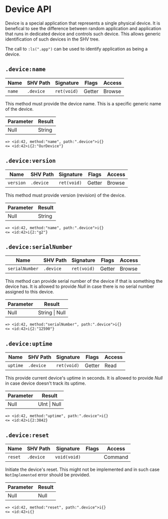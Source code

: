 # Device API

Device is a special application that represents a single physical device. It is
benefical to see the difference between random application and application that
runs in dedicated device and controls such device. This allows generic
identification of such devices in the SHV tree.

The call to `:ls(".app")` can be used to identify application as being a
device.

## `.device:name`

| Name   | SHV Path      | Signature   | Flags  | Access |
|--------|---------------|-------------|--------|--------|
| `name` | `.device`     | `ret(void)` | Getter | Browse |

This method must provide the device name. This is a specific generic name of the
device.

| Parameter | Result |
|-----------|--------|
| Null      | String |

```
=> <id:42, method:"name", path:".device">i{}
<= <id:42>i{2:"OurDevice"}
```

## `.device:version`

| Name      | SHV Path      | Signature   | Flags  | Access |
|-----------|---------------|-------------|--------|--------|
| `version` | `.device`     | `ret(void)` | Getter | Browse |

This method must provide version (revision) of the device.

| Parameter | Result |
|-----------|--------|
| Null      | String |

```
=> <id:42, method:"name", path:".device">i{}
<= <id:42>i{2:"g2"}
```

## `.device:serialNumber`

| Name           | SHV Path      | Signature   | Flags  | Access |
|----------------|---------------|-------------|--------|--------|
| `serialNumber` | `.device`     | `ret(void)` | Getter | Browse |

This method can provide serial number of the device if that is something the
device has. It is allowed to provide *Null* in case there is no serial number
assigned to this device.

| Parameter | Result         |
|-----------|----------------|
| Null      | String \| Null |

```
=> <id:42, method:"serialNumber", path:".device">i{}
<= <id:42>i{2:"12590"}
```

## `.device:uptime`

| Name     | SHV Path  | Signature   | Flags  | Access |
|----------|-----------|-------------|--------|--------|
| `uptime` | `.device` | `ret(void)` | Getter | Read   |

This provide current device's uptime in seconds. It is allowed to provide *Null*
in case device doesn't track its uptime.

| Parameter | Result       |
|-----------|--------------|
| Null      | UInt \| Null |

```
=> <id:42, method:"uptime", path:".device">i{}
<= <id:42>i{2:3842}
```

## `.device:reset`

| Name    | SHV Path  | Signature    | Flags | Access  |
|---------|-----------|--------------|-------|---------|
| `reset` | `.device` | `void(void)` |       | Command |

Initiate the device's reset. This might not be implemented and in such case
`NotImplemented` error should be provided.

| Parameter | Result       |
|-----------|--------------|
| Null      |  Null |

```
=> <id:42, method:"reset", path:".device">i{}
<= <id:42>i{}
```
